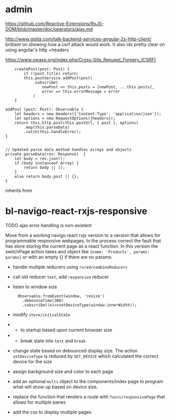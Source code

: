 # admin
https://github.com/Reactive-Extensions/RxJS-DOM/blob/master/doc/operators/ajax.md

http://www.gistia.com/talk-backend-services-angular-2s-http-client/ brilliant on showing how a csrf attack would work. It also ids pretty clear on using angular's http +headers

https://www.owasp.org/index.php/Cross-Site_Request_Forgery_(CSRF)

        createPost(post: Post) {
            if (!post.title) return;
            this.postService.addPost(post)
                .subscribe(
                    newPost => this.posts = [newPost, ...this.posts],
                    error => this.errorMessage = error
                )
        }

    addPost (post: Post): Observable {
        let headers = new Headers({'Content-Type': 'application/json'});
        let options = new RequestOptions({headers});
        return this.http.post(this.postUrl, { post }, options)
            .map(this.parseData)
            .catch(this.handleError);
    }


    // Updated parse data method handles arrays and objects
    private parseData(res: Response)  {
        let body = res.json();
        if (body instanceof Array) {
            return body || [];
        }
        else return body.post || {};
    }



inherits from
# bl-navigo-react-rxjs-responsive
TODO ajax error handling is non-existent

Move from a working navigo react rxjs version to a version that allows for programmable responsive webpages. In the process correct the fault that has store storing the current page as a react function. In this version the switchPage action takes and object like `{name: 'Products', params: params}` or with an empty {} if there are no params. 

* handle multiple reducers using `rxred/combineReducers`
* call old reducer `test`, add `responsive` reducer
* listen to window size


        Observable.fromEvent(window, 'resize')
          .debounceTime(300)
          .subscribe((e)=>setDeviceType(window.innerWidth));


* modify `store/initialState` 
* * to startup based upon current browser size
* * break state into `test` and `break`
* change state based on debounced display size. The action `setDeviceType`  is reduced by `SET_DEVICE` which calculated the correct device for the size
* assign background size and color to each page
* add an optional `multi` object to the components/index page to program what will show up based on device size.
* replace the function that renders a route with `funcs/responsivePage` that allows for multiple panes
* add the css to display multiple pages
 